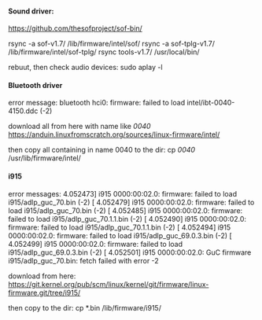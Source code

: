 
#### Sound driver:
https://github.com/thesofproject/sof-bin/

rsync -a sof-v1.7/       /lib/firmware/intel/sof/
rsync -a sof-tplg-v1.7/  /lib/firmware/intel/sof-tplg/
rsync tools-v1.7/        /usr/local/bin/

rebuut, then check audio devices:
sudo aplay -l

#### Bluetooth driver
error message:
bluetooth hci0: firmware: failed to load intel/ibt-0040-4150.ddc (-2)

download all from here with name like *0040*
https://anduin.linuxfromscratch.org/sources/linux-firmware/intel/

then copy all containing in name 0040 to the dir:
cp *0040* /usr/lib/firmware/intel/


#### i915
error messages:
4.052473] i915 0000:00:02.0: firmware: failed to load i915/adlp_guc_70.bin (-2)
[    4.052479] i915 0000:00:02.0: firmware: failed to load i915/adlp_guc_70.bin (-2)
[    4.052485] i915 0000:00:02.0: firmware: failed to load i915/adlp_guc_70.1.1.bin (-2)
[    4.052490] i915 0000:00:02.0: firmware: failed to load i915/adlp_guc_70.1.1.bin (-2)
[    4.052494] i915 0000:00:02.0: firmware: failed to load i915/adlp_guc_69.0.3.bin (-2)
[    4.052499] i915 0000:00:02.0: firmware: failed to load i915/adlp_guc_69.0.3.bin (-2)
[    4.052501] i915 0000:00:02.0: GuC firmware i915/adlp_guc_70.bin: fetch failed with error -2

download from here:
https://git.kernel.org/pub/scm/linux/kernel/git/firmware/linux-firmware.git/tree/i915/

then copy to the dir:
cp *.bin /lib/firmware/i915/
